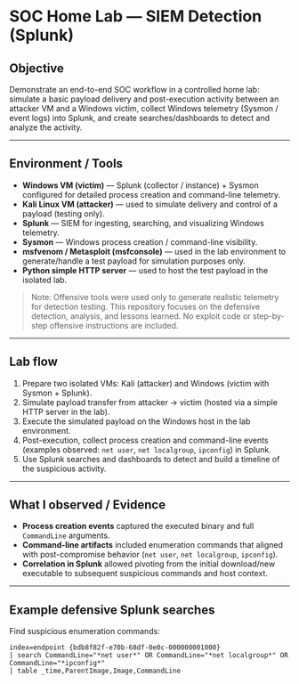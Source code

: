 # SOC Home Lab — SIEM Detection (Splunk)

## Objective
Demonstrate an end-to-end SOC workflow in a controlled home lab: simulate a basic payload delivery and post-execution activity between an attacker VM and a Windows victim, collect Windows telemetry (Sysmon / event logs) into Splunk, and create searches/dashboards to detect and analyze the activity.

---

## Environment / Tools 
- **Windows VM (victim)** — Splunk (collector / instance) + Sysmon configured for detailed process creation and command-line telemetry.  
- **Kali Linux VM (attacker)** — used to simulate delivery and control of a payload (testing only).  
- **Splunk** — SIEM for ingesting, searching, and visualizing Windows telemetry.  
- **Sysmon** — Windows process creation / command-line visibility.  
- **msfvenom / Metasploit (msfconsole)** — used in the lab environment to generate/handle a test payload for simulation purposes only.  
- **Python simple HTTP server** — used to host the test payload in the isolated lab.

> Note: Offensive tools were used only to generate realistic telemetry for detection testing. This repository focuses on the defensive detection, analysis, and lessons learned. No exploit code or step-by-step offensive instructions are included.

---

## Lab flow
1. Prepare two isolated VMs: Kali (attacker) and Windows (victim with Sysmon + Splunk).  
2. Simulate payload transfer from attacker → victim (hosted via a simple HTTP server in the lab).  
3. Execute the simulated payload on the Windows host in the lab environment.  
4. Post-execution, collect process creation and command-line events (examples observed: `net user`, `net localgroup`, `ipconfig`) in Splunk.  
5. Use Splunk searches and dashboards to detect and build a timeline of the suspicious activity.

---

## What I observed / Evidence
- **Process creation events** captured the executed binary and full `CommandLine` arguments.  
- **Command-line artifacts** included enumeration commands that aligned with post-compromise behavior (`net user`, `net localgroup`, `ipconfig`).  
- **Correlation in Splunk** allowed pivoting from the initial download/new executable to subsequent suspicious commands and host context.

---

## Example defensive Splunk searches
Find suspicious enumeration commands:
```spl
index=endpoint {bdb8f82f-e70b-68df-0e0c-000000001000}
| search CommandLine="*net user*" OR CommandLine="*net localgroup*" OR CommandLine="*ipconfig*"
| table _time,ParentImage,Image,CommandLine
